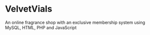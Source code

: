 # VelvetVials
 An online fragrance shop with an exclusive membership system using MySQL,  HTML, PHP and JavaScript
